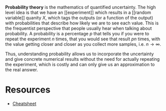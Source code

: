 **Probability theory** is the mathematics of quantified uncertainty. The high level idea is that we have an [[experiment]] which results in a [[random variable]] quanity $X$, which tags the outputs (or a function of the output) with probabilities that describe how likely we are to see each value. This is the frequentist perspective that people usually hear when talking about probability. A probability is a percentage $p$ that tells you if you were to repeat the experiment $n$ times, that you would see that result $pn$ times, with the value getting closer and closer as you collect more samples, i.e. $n \to \infty$.

Thus, understanding probability allows us to incorporate the uncertainty and give concrete numerical results without the need for actually repeating the experiment, which is costly and can only give us an approximation to the real answer.

# Resources

* [Cheatsheet](http://www.wzchen.com/probability-cheatsheet)